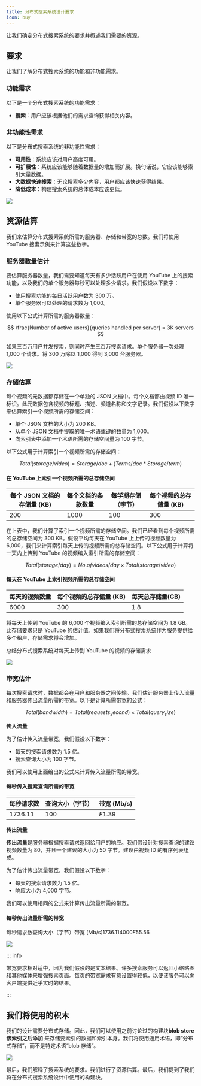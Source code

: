 ```yaml
---
title: 分布式搜索系统设计要求
icon: buy
---
```



让我们确定分布式搜索系统的要求并概述我们需要的资源。

## 要求

让我们了解分布式搜索系统的功能和非功能需求。

### 功能需求

以下是一个分布式搜索系统的功能需求：

- **搜索**：用户应该根据他们的需求查询获得相关内容。

### 非功能性需求

以下是分布式搜索系统的非功能性需求：

- **可用性**：系统应该对用户高度可用。
- **可扩展性**：系统应该能够随着数据量的增加而扩展。换句话说，它应该能够索引大量数据。
- **大数据快速搜索**：无论搜索多少内容，用户都应该快速获得结果。
- **降低成本**：构建搜索系统的总体成本应该更低。

![](/img/21-Distributed%20Search/1676549552512.png)

## 资源估算

我们来估算分布式搜索系统所需的服务器、存储和带宽的总数。我们将使用 YouTube 搜索示例来计算这些数字。

### 服务器数量估计

要估算服务器数量，我们需要知道每天有多少活跃用户在使用 YouTube 上的搜索功能，以及我们的单个服务器每秒可以处理多少请求。我们假设以下数字：

- 使用搜索功能的每日活跃用户数为 300 万。
- 单个服务器可以处理的请求数为 1,000。

使用以下公式计算所需的服务器数量：

$$
\frac{Number of active users}{queries handled per server} = 3K servers
$$


如果三百万用户并发搜索，则同时产生三百万搜索请求。单个服务器一次处理 1,000 个请求。将 300 万除以 1,000 得到 3,000 台服务器。

![](/img/21-Distributed%20Search/1676549622364.png)

### 存储估算

每个视频的元数据都存储在一个单独的 JSON 文档中。每个文档都由视频 ID 唯一标识。此元数据包含视频的标题、描述、频道名称和文字记录。我们假设以下数字来估算索引一个视频所需的存储空间：

- 单个 JSON 文档的大小为 200 KB。
- 从单个 JSON 文档中提取的唯一术语或键的数量为 1,000。
- 向索引表中添加一个术语所需的存储空间量为 100 字节。

以下公式用于计算索引一个视频所需的存储空间：

$$
Total(storage/video)=Storage/doc +(Terms/doc*Storage/term)
$$


#### 在 YouTube 上索引一个视频所需的总存储空间

| 每个 JSON 文档的存储量 (KB) | 每个文档的条款数量 | 每学期存储（字节） | 每个视频的总存储量 (KB) |
| --------------------------- | ------------------ | ------------------ | ----------------------- |
| 200                         | 1000               | 100                | 300                     |

在上表中，我们计算了索引一个视频所需的存储空间。我们已经看到每个视频所需的总存储空间为 300 KB。假设平均每天在 YouTube 上上传的视频数量为 6,000，我们来计算索引每天上传的视频所需的总存储空间。以下公式用于计算将一天内上传到 YouTube 的视频编入索引所需的存储空间：

$$
Total(storage/day)=No.ofvideos/day×Total(storage/video)
$$


#### 每天在 YouTube 上索引视频所需的总存储空间

| 每天的视频数量 | 每个视频的总存储量 (KB) | 每天总存储量(GB) |
| -------------- | ----------------------- | ---------------- |
| 6000           | 300                     | 1.8              |

将每天上传到 YouTube 的 6,000 个视频编入索引所需的总存储空间为 1.8 GB。此存储要求只是 YouTube 的估计值。如果我们将分布式搜索系统作为服务提供给多个租户，存储需求将会增加。

总结分布式搜索系统对每天上传到 YouTube 的视频的存储需求

![](/img/21-Distributed%20Search/1676549683633.png)

### 带宽估计

每次搜索请求时，数据都会在用户和服务器之间传输。我们估计服务器上传入流量和服务器传出流量所需的带宽。以下是计算所需带宽的公式：

$$
Total (bandwidth)=Total (requests_second)×Total(query_size)​
$$


**传入流量**

为了估计传入流量带宽，我们假设以下数字：

- 每天的搜索请求数为 1.5 亿。
- 搜索查询大小为 100 字节。

我们可以使用上面给出的公式来计算传入流量所需的带宽。

#### 每秒传入搜索查询所需的带宽

| 每秒请求数 | 查询大小（字节） | 带宽 (Mb/s) |
| ---------- | ---------------- | ----------- |
| 1736.11    | 100              | *F*1.39     |

**传出流量**

**传出流量**是服务器根据搜索请求返回给用户的响应。我们假设针对搜索查询的建议视频数量为 80，并且一个建议的大小为 50 字节。建议由视频 ID 的有序列表组成。

为了估计传出流量带宽，我们假设以下数字：

- 每天的搜索请求数为 1.5 亿。
- 响应大小为 4,000 字节。

我们可以使用相同的公式来计算传出流量所需的带宽。

#### 每秒传出流量所需的带宽

每秒请求数查询大小（字节）带宽 (Mb/s)1736.114000*F*55.56

![](/img/21-Distributed%20Search/1676549715413.png)

::: info

带宽要求相对适中，因为我们假设的是文本结果。许多搜索服务可以返回小缩略图和其他媒体来增强搜索页面。每页的带宽需求有意设置得较低，以便该服务可以向客户端提供近乎实时的结果。

:::

## 我们将使用的积木

我们的设计需要分布式存储。因此，我们可以使用之前讨论过的构建块**blob store该索引之后添加** 来存储要索引的数据和索引本身。我们将使用通用术语，即“分布式存储”，而不是特定术语“blob 存储”。

![](/img/21-Distributed%20Search/1676549744612.png)

最后，我们解释了搜索系统的要求。我们进行了资源估算。最后，我们提到了我们将在分布式搜索系统设计中使用的构建块。